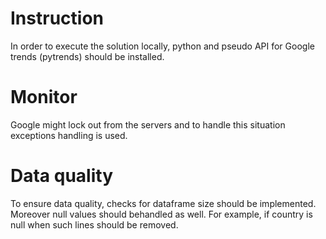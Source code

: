 # Instruction
In order to execute the solution locally, python and pseudo API for Google trends (pytrends) should be installed.

# Monitor
Google might lock out from the servers and to handle this situation exceptions handling is used.

# Data quality
To ensure data quality, checks for dataframe size should be implemented. Moreover null values should behandled as well. 
For example, if country is null when such lines should be removed.

